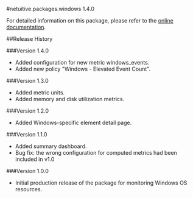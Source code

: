 #netuitive.packages.windows 1.4.0

For detailed information on this package, please refer to the [online documentation](https://help.app.netuitive.com/Content/Misc/Datasources/Windows/new_windows_datasource.htm).

##Release History

###Version 1.4.0

* Added configuration for new metric windows_events.
* Added new policy "Windows - Elevated Event Count".

###Version 1.3.0

* Added metric units.
* Added memory and disk utilization metrics.

###Version 1.2.0

* Added Windows-specific element detail page.

###Version 1.1.0

* Added summary dashboard.
* Bug fix: the wrong configuration for computed metrics had been included in v1.0

###Version 1.0.0

* Initial production release of the package for monitoring Windows OS resources.